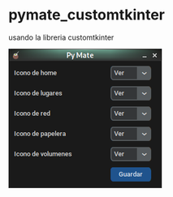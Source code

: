 # pymate_customtkinter
usando la libreria customtkinter

![PyMate](https://github.com/due204/pymate_customtkinter/blob/main/pymate_customtkinter.png)
